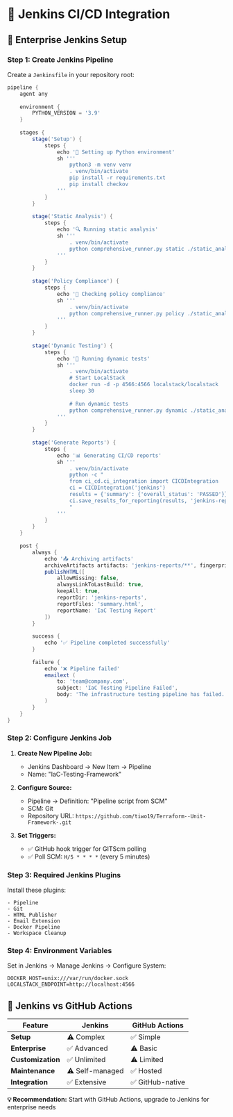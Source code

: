 # 🏢 Jenkins CI/CD Integration

## 🎯 **Enterprise Jenkins Setup**

### **Step 1: Create Jenkins Pipeline**

Create a `Jenkinsfile` in your repository root:

```groovy
pipeline {
    agent any
    
    environment {
        PYTHON_VERSION = '3.9'
    }
    
    stages {
        stage('Setup') {
            steps {
                echo '🐍 Setting up Python environment'
                sh '''
                    python3 -m venv venv
                    . venv/bin/activate
                    pip install -r requirements.txt
                    pip install checkov
                '''
            }
        }
        
        stage('Static Analysis') {
            steps {
                echo '🔍 Running static analysis'
                sh '''
                    . venv/bin/activate
                    python comprehensive_runner.py static ./static_analysis/examples
                '''
            }
        }
        
        stage('Policy Compliance') {
            steps {
                echo '🔐 Checking policy compliance'
                sh '''
                    . venv/bin/activate
                    python comprehensive_runner.py policy ./static_analysis/examples
                '''
            }
        }
        
        stage('Dynamic Testing') {
            steps {
                echo '🚀 Running dynamic tests'
                sh '''
                    . venv/bin/activate
                    # Start LocalStack
                    docker run -d -p 4566:4566 localstack/localstack
                    sleep 30
                    
                    # Run dynamic tests
                    python comprehensive_runner.py dynamic ./static_analysis/examples/sample --environment localstack
                '''
            }
        }
        
        stage('Generate Reports') {
            steps {
                echo '📊 Generating CI/CD reports'
                sh '''
                    . venv/bin/activate
                    python -c "
                    from ci_cd.ci_integration import CICDIntegration
                    ci = CICDIntegration('jenkins')
                    results = {'summary': {'overall_status': 'PASSED'}}
                    ci.save_results_for_reporting(results, 'jenkins-reports')
                    "
                '''
            }
        }
    }
    
    post {
        always {
            echo '📤 Archiving artifacts'
            archiveArtifacts artifacts: 'jenkins-reports/**', fingerprint: true
            publishHTML([
                allowMissing: false,
                alwaysLinkToLastBuild: true,
                keepAll: true,
                reportDir: 'jenkins-reports',
                reportFiles: 'summary.html',
                reportName: 'IaC Testing Report'
            ])
        }
        
        success {
            echo '✅ Pipeline completed successfully'
        }
        
        failure {
            echo '❌ Pipeline failed'
            emailext (
                to: 'team@company.com',
                subject: 'IaC Testing Pipeline Failed',
                body: 'The infrastructure testing pipeline has failed. Please check the logs.'
            )
        }
    }
}
```

### **Step 2: Configure Jenkins Job**

1. **Create New Pipeline Job:**
   - Jenkins Dashboard → New Item → Pipeline
   - Name: "IaC-Testing-Framework"

2. **Configure Source:**
   - Pipeline → Definition: "Pipeline script from SCM"
   - SCM: Git
   - Repository URL: `https://github.com/tiwo19/Terraform--Unit-Framework-.git`

3. **Set Triggers:**
   - ✅ GitHub hook trigger for GITScm polling
   - ✅ Poll SCM: `H/5 * * * *` (every 5 minutes)

### **Step 3: Required Jenkins Plugins**

Install these plugins:
```
- Pipeline
- Git
- HTML Publisher
- Email Extension
- Docker Pipeline
- Workspace Cleanup
```

### **Step 4: Environment Variables**

Set in Jenkins → Manage Jenkins → Configure System:
```
DOCKER_HOST=unix:///var/run/docker.sock
LOCALSTACK_ENDPOINT=http://localhost:4566
```

## 🎯 **Jenkins vs GitHub Actions**

| Feature | Jenkins | GitHub Actions |
|---------|---------|----------------|
| **Setup** | ⚠️ Complex | ✅ Simple |
| **Enterprise** | ✅ Advanced | ⚠️ Basic |
| **Customization** | ✅ Unlimited | ⚠️ Limited |
| **Maintenance** | ⚠️ Self-managed | ✅ Hosted |
| **Integration** | ✅ Extensive | ✅ GitHub-native |

**💡 Recommendation:** Start with GitHub Actions, upgrade to Jenkins for enterprise needs
